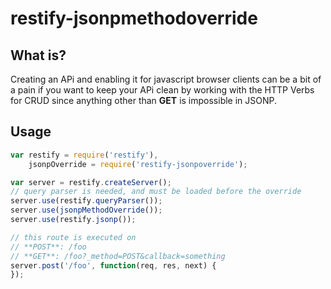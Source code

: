 restify-jsonpmethodoverride
===========================

What is?
---------------------
Creating an APi and enabling it for javascript browser clients can be a bit of a pain if you want 
to keep your APi clean by working with the HTTP Verbs for CRUD since anything other than **GET** is 
impossible in JSONP.

Usage
---------------------

```javascript
var restify = require('restify'),
    jsonpOverride = require('restify-jsonpoverride');

var server = restify.createServer();
// query parser is needed, and must be loaded before the override
server.use(restify.queryParser());
server.use(jsonpMethodOverride());
server.use(restify.jsonp());

// this route is executed on
// **POST**: /foo
// **GET**: /foo?_method=POST&callback=something
server.post('/foo', function(req, res, next) {
});

```